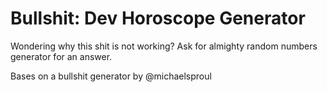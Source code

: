 Bullshit: Dev Horoscope Generator
=============================

Wondering why this shit is not working?
Ask for almighty random numbers generator for an answer.

Bases on a bullshit generator by @michaelsproul
